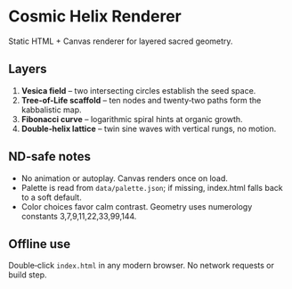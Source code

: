 # Cosmic Helix Renderer

Static HTML + Canvas renderer for layered sacred geometry.

## Layers
1. **Vesica field** – two intersecting circles establish the seed space.
2. **Tree-of-Life scaffold** – ten nodes and twenty‑two paths form the kabbalistic map.
3. **Fibonacci curve** – logarithmic spiral hints at organic growth.
4. **Double‑helix lattice** – twin sine waves with vertical rungs, no motion.

## ND‑safe notes
- No animation or autoplay. Canvas renders once on load.
- Palette is read from `data/palette.json`; if missing, index.html falls back to a soft default.
- Color choices favor calm contrast. Geometry uses numerology constants 3,7,9,11,22,33,99,144.

## Offline use
Double‑click `index.html` in any modern browser. No network requests or build step.
